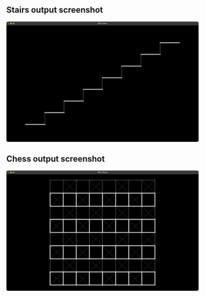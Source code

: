 ## Stairs output screenshot

<img src="output/DDA Stairs.png" style="border-radius:1%">

<br />

## Chess output screenshot

<img src="output/DDA Chess.png" style="border-radius:1%">
